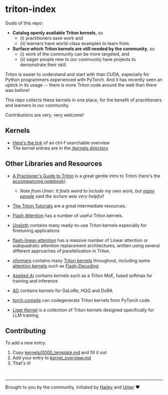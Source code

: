 # triton-index

Goals of this repo:
- **Catalog openly available Triton kernels**, so
    - (i) practitioners save work and
    - (ii) learners have world-class examples to learn from.
- **Surface which Triton kernels are still needed by the community**, so
    -  (i) work of the community can be more targeted, and
    - (ii) eager people new to our community have projects to demonstrate their skill.

Triton is easier to understand and start with than CUDA, especially for Python programmers experienced with PyTorch. And it has recently seen an uptick in its usage -- there is more Triton code around the web than there was before!

This repo collects these kernels in one place, for the benefit of practitioners and learners in our community.

Contributions are very, very welcome!

## Kernels

- [Here's the link](kernel_overview.md) of an ctrl-f searchable overview
- The kernel entries are in the [/kernels directory](/kernels/)

## Other Libraries and Resources

- [A Practioner's Guide to Triton](https://www.youtube.com/watch?v=DdTsX6DQk24&t=93s) is a great gentle intro to Triton (here's the [accompanying notebook](https://github.com/cuda-mode/lectures/blob/main/lecture_014/A_Practitioners_Guide_to_Triton.ipynb)).
    - _Note from Umer: It feels weird to include my own work, but [many](https://twitter.com/jeremyphoward/status/1781438834561126776) [people](https://twitter.com/marksaroufim/status/1778978773721092274) said the lecture was very helpful!_

- [The Triton Tutorials](https://triton-lang.org/main/getting-started/tutorials/index.html) are a great intermediate resources.
- [Flash Attention](https://github.com/Dao-AILab/flash-attention/tree/main/flash_attn/ops/triton) has a number of useful Triton kernels.
- [Unsloth](https://github.com/unslothai/unsloth) contains many ready-to-use Triton kernels especially for finetuning applications
- [flash-linear-attention](https://github.com/sustcsonglin/flash-linear-attention) has a massive number of Linear attention or subquadratic attention replacement architectures, written using several different approaches of parallelization in Triton.
- [xformers](https://github.com/facebookresearch/xformers/) contains many [Triton kernels](https://github.com/facebookresearch/xformers/tree/main/xformers/triton) throughout, including some [attention kernels](https://github.com/facebookresearch/xformers/blob/main/xformers/ops/fmha/triton_splitk.py) such as [Flash-Decoding](https://pytorch.org/blog/flash-decoding/).
- [Applied AI](https://github.com/pytorch-labs/applied-ai) contains kernels such as a Triton MoE, fused softmax for training and inference
- [AO](https://github.com/pytorch/ao/tree/main/torchao/prototype) contains kernels for GaLoRe, HQQ and DoRA
- [torch.compile](https://twitter.com/johnowhitaker/status/1746275479806742664) can codegenerate Triton kernels from PyTorch code
- [Liger Kernel](https://github.com/linkedin/Liger-Kernel) is a collection of Triton kernels designed specifically for LLM training


## Contributing

To add a new entry:
1. Copy [kernels/0000_template.md](kernels/0000_template.md) and fill it out
2. Add your entry to [kernel_overview.md](kernel_overview.md)
3. That's it!

<br/>

---

Brought to you by the communtiy, initiated by [Hailey](https://x.com/haileysch__) and [Umer](https://x.com/UmerHAdil) ❤️
